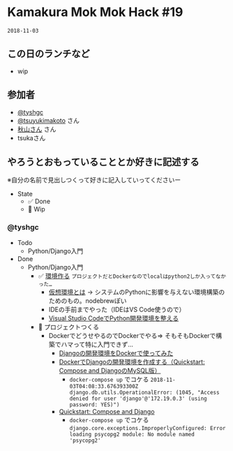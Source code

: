 # Kamakura Mok Mok Hack #19

`2018-11-03`

## この日のランチなど
- wip

## 参加者

- [@tyshgc](http://twitter.com/tyshgc)
- [@tsuyukimakoto](https://twitter.com/everes) さん
- [秋山さん](https://twitter.com/D8mXi2KCdXQkikX) さん
- tsukaさん

## やろうとおもっていることとか好きに記述する
※自分の名前で見出しつくって好きに記入していってくださいー

- State
  - ✅ Done
  - 🚧 Wip

### @tyshgc

- Todo
  - Python/Django入門
- Done
  - Python/Django入門
    - ✅ [環境作る](https://qiita.com/kaki_k/items/e824cfcf089e75d43551) `プロジェクトだとDockerなのでlocalはpython2しか入ってなかった…`
      - [仮想環境とは](https://www.python.jp/install/windows/virtualenv.html) -> システムのPythonに影響を与えない環境構築のためのもの。nodebrewぽい
      - IDEの手前までやった（IDEはVS Code使うので）
      - [Visual Studio CodeでPython開発環境を整える](https://qiita.com/yum-rock/items/cd4e574d0f237c4e1356)
    - 🚧 プロジェクトつくる
      - DockerでどうせやるのでDockerでやる=> そもそもDockerで構築でハマって特に入門できず…
        - [Djangoの開発環境をDockerで使ってみた](https://qiita.com/homines/items/2730d26e932554b6fb58)
        - [DockerでDjangoの開発環境を作成する（Quickstart: Compose and DjangoのMySQL版）](https://aoishi.hateblo.jp/entry/2017/11/05/153341)
          - `docker-compose up` でコケる `2018-11-03T04:08:33.676393300Z django.db.utils.OperationalError: (1045, "Access denied for user 'django'@'172.19.0.3' (using password: YES)")`
        - [Quickstart: Compose and Django](https://docs.docker.com/compose/django/#create-a-django-project)
          - `docker-compose up` でコケる　`django.core.exceptions.ImproperlyConfigured: Error loading psycopg2 module: No module named 'psycopg2'`
